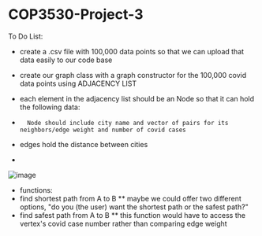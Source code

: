 # COP3530-Project-3

To Do List:
- create a .csv file with 100,000 data points so that we can upload that data easily to our code base


- create our graph class with a graph constructor for the 100,000 covid data points using ADJACENCY LIST
-   each element in the adjacency list should be an Node so that it can hold the following data:
-       Node should include city name and vector of pairs for its neighbors/edge weight and number of covid cases
-   edges hold the distance between cities
-   
![image](https://user-images.githubusercontent.com/73550658/142418417-05684c9f-abc2-450e-9141-dd929f068f83.png)


- functions:
-   find shortest path from A to B      ** maybe we could offer two different options, "do you (the user) want the shortest path or the safest path?"
-   find safest path from A to B        ** this function would have to access the vertex's covid case number rather than comparing edge weight 
